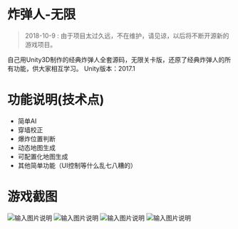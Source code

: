 # 炸弹人-无限

> 2018-10-9 : 由于项目太过久远，不在维护，请见谅，以后将不断开源新的游戏项目。

自己用Unity3D制作的经典炸弹人全套源码，无限关卡版，还原了经典炸弹人的所有功能，供大家相互学习。
Unity版本：2017.1

# 功能说明(技术点)

- 简单AI
- 穿墙校正
- 爆炸位置判断
- 动态地图生成
- 可配置化地图生成
- 其他简单功能（UI控制等什么乱七八糟的）

# 游戏截图
![输入图片说明](https://git.oschina.net/uploads/images/2017/0920/105838_35660d6a_1511066.png "QQ截图20170920105101.png")
![输入图片说明](https://git.oschina.net/uploads/images/2017/0920/105921_4e65c796_1511066.png "QQ截图20170920105127.png")
![输入图片说明](https://git.oschina.net/uploads/images/2017/0920/105908_24a35b7f_1511066.png "QQ截图20170920105143.png")
![输入图片说明](https://git.oschina.net/uploads/images/2017/0920/105931_f1892dfc_1511066.png "QQ截图20170920105233.png")